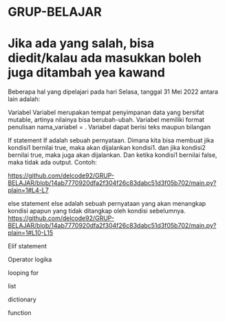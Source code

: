 # GRUP-BELAJAR
# Jika ada yang salah, bisa diedit/kalau ada masukkan boleh juga ditambah yea kawand

Beberapa hal yang dipelajari pada hari Selasa, tanggal 31 Mei 2022 antara lain adalah:

Variabel
    Variabel merupakan tempat penyimpanan data yang bersifat mutable, artinya nilainya bisa berubah-ubah. Variabel memiliki format penulisan nama_variabel = <nilai>. Variabel dapat berisi teks maupun bilangan

If statement
    If adalah sebuah pernyataan. Dimana kita bisa membuat jika kondisi1 bernilai true, maka akan dijalankan kondisi1. dan jika kondisi2 bernilai true, maka juga akan dijalankan. Dan ketika kondisi1 bernilai false, maka tidak ada output.
    Contoh:
    
https://github.com/delcode92/GRUP-BELAJAR/blob/14ab7770920dfa2f304f26c83dabc51d3f05b702/main.py?plain=1#L4-L7
  
    
else statement
    else adalah sebuah pernyataan yang akan menangkap kondisi apapun yang tidak ditangkap oleh kondisi sebelumnya.
https://github.com/delcode92/GRUP-BELAJAR/blob/14ab7770920dfa2f304f26c83dabc51d3f05b702/main.py?plain=1#L10-L15

Elif statement
    

Operator logika

looping for

list

dictionary

function
